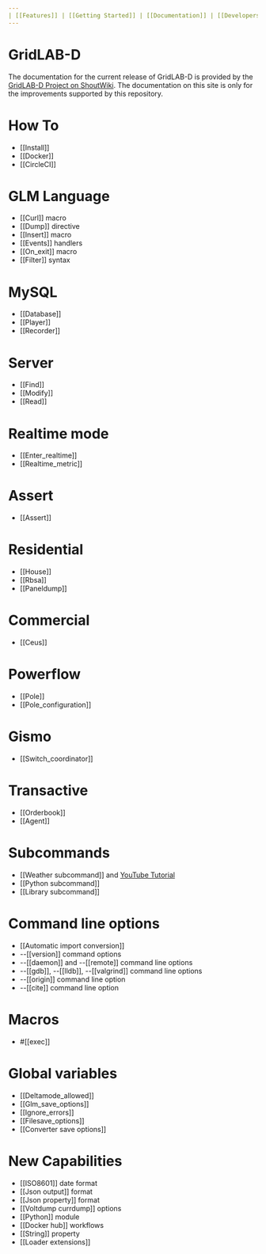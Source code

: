 ```yaml
---
| [[Features]] | [[Getting Started]] | [[Documentation]] | [[Developers]] | [[Sponsors]] | [[About Us]] | [[News]] | 
---
```


# GridLAB-D

The documentation for the current release of GridLAB-D is provided by the [GridLAB-D Project on ShoutWiki](http://gridlab-d.shoutwiki.com/wiki/Main_Page).  The documentation on this site is only for the improvements supported by this repository.

# How To
* [[Install]]
* [[Docker]]
* [[CircleCI]]

# GLM Language
* [[Curl]] macro
* [[Dump]] directive
* [[Insert]] macro
* [[Events]] handlers
* [[On_exit]] macro
* [[Filter]] syntax

# MySQL
* [[Database]]
* [[Player]]
* [[Recorder]]

# Server
* [[Find]]
* [[Modify]]
* [[Read]]

# Realtime mode
* [[Enter_realtime]]
* [[Realtime_metric]]

# Assert
* [[Assert]]

# Residential
* [[House]]
* [[Rbsa]]
* [[Paneldump]]

# Commercial
* [[Ceus]]

# Powerflow
* [[Pole]]
* [[Pole_configuration]]

# Gismo
* [[Switch_coordinator]]

# Transactive
* [[Orderbook]]
* [[Agent]]

# Subcommands
* [[Weather subcommand]] and [YouTube Tutorial](https://youtu.be/KTeOFbt-aiE)
* [[Python subcommand]]
* [[Library subcommand]]

# Command line options
* [[Automatic import conversion]]
* --[[version]] command options
* --[[daemon]] and --[[remote]] command line options
* --[[gdb]], --[[lldb]], --[[valgrind]] command line options
* --[[origin]] command line option
* --[[cite]] command line option

# Macros
* #[[exec]]

# Global variables
* [[Deltamode_allowed]]
* [[Glm_save_options]]
* [[Ignore_errors]]
* [[Filesave_options]]
* [[Converter save options]]

# New Capabilities
* [[ISO8601]] date format
* [[Json output]] format 
* [[Json property]] format
* [[Voltdump currdump]] options
* [[Python]] module
* [[Docker hub]] workflows
* [[String]] property
* [[Loader extensions]]
